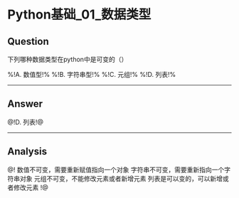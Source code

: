 # Python基础_01_数据类型


## Question
下列哪种数据类型在python中是可变的（）

%!A. 数值型!%
%!B. 字符串型!%
%!C. 元组!%
%!D. 列表!%

----

## Answer
@!D. 列表!@

----

## Analysis
@!
数值不可变，需要重新赋值指向一个对象 
字符串不可变，需要重新指向一个字符串对象 
元组不可变，不能修改元素或者新增元素 
列表是可以变的，可以新增或者修改元素
!@